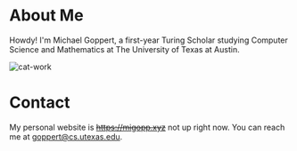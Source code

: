 # About Me

Howdy! I'm Michael Goppert, a first-year Turing Scholar studying Computer Science and Mathematics at The University of Texas at Austin.

![cat-work](https://github.com/migopp/migopp/assets/128272843/ef6d4959-e9df-4d43-bdb0-5fee09ef50a4)

# Contact
My personal website is ~~<https://migopp.xyz>~~ not up right now.
You can reach me at goppert@cs.utexas.edu.
